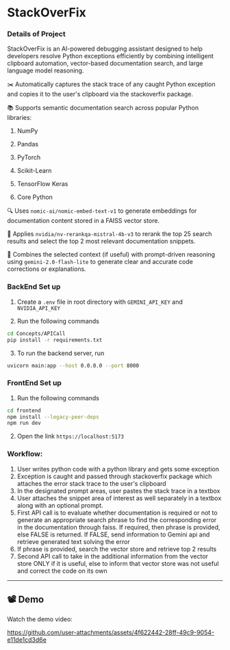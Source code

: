 # StackOverFix

### Details of Project

StackOverFix is an AI-powered debugging assistant designed to help developers resolve Python exceptions efficiently by combining intelligent clipboard automation, vector-based documentation search, and large language model reasoning.

✂️ Automatically captures the stack trace of any caught Python exception and copies it to the user's clipboard via the stackoverfix package.

📚 Supports semantic documentation search across popular Python libraries:

1. NumPy

2. Pandas

3. PyTorch

4. Scikit-Learn

5. TensorFlow Keras

6.  Core Python

🔍 Uses `nomic-ai/nomic-embed-text-v1` to generate embeddings for documentation content stored in a FAISS vector store.

🎯 Applies `nvidia/nv-rerankqa-mistral-4b-v3` to rerank the top 25 search results and select the top 2 most relevant documentation snippets.

🧠 Combines the selected context (if useful) with prompt-driven reasoning using `gemini-2.0-flash-lite` to generate clear and accurate code corrections or explanations.

### BackEnd Set up

1. Create a `.env` file in root directory with `GEMINI_API_KEY` and `NVIDIA_API_KEY`

2. Run the following commands

```bash
cd Concepts/APICall
pip install -r requirements.txt
```

3. To run the backend server, run

```bash
uvicorn main:app --host 0.0.0.0 --port 8000
```

### FrontEnd Set up

1. Run the following commands

```bash
cd frontend
npm install --legacy-peer-deps
npm run dev
```

2. Open the link `https://localhost:5173`

### Workflow:

1. User writes python code with a python library and gets some exception
2. Exception is caught and passed through stackoverfix package which attaches the error stack trace to the user's clipboard
3. In the designated prompt areas, user pastes the stack trace in a textbox
4. User attaches the snippet area of interest as well separately in a textbox along with an optional prompt.
5. First API call is to evaluate whether documentation is required or not to generate an appropriate search phrase to find the corresponding error in the documentation through faiss. If required, then phrase is provided, else FALSE is returned. If FALSE, send information to Gemini api and retrieve generated text solving the error
6. If phrase is provided, search the vector store and retrieve top 2 results
7. Second API call to take in the additional information from the vector store ONLY if it is useful, else to inform that vector store was not useful and correct the code on its own

---

## 📽️ Demo

Watch the demo video:  

https://github.com/user-attachments/assets/4f622442-28ff-49c9-9054-e11de1cd3d6e

